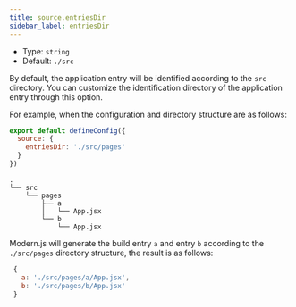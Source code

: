 ```yaml
---
title: source.entriesDir
sidebar_label: entriesDir
---
```


* Type:  `string`
* Default: `./src`

By default, the application entry will be identified according to the `src` directory. You can customize the identification directory of the application entry through this option.

For example, when the configuration and directory structure are as follows:

```js title="modern.config.js"
export default defineConfig({
  source: {
    entriesDir: './src/pages'
  }
})
```

``` title="Project directory structure"
.
└── src
    └── pages
        ├── a
        │   └── App.jsx
        └── b
            └── App.jsx
```

Modern.js will generate the build entry `a` and entry `b` according to the `./src/pages` directory structure, the result is as follows:

```js
 {
   a: './src/pages/a/App.jsx',
   b: './src/pages/b/App.jsx'
 }
```
